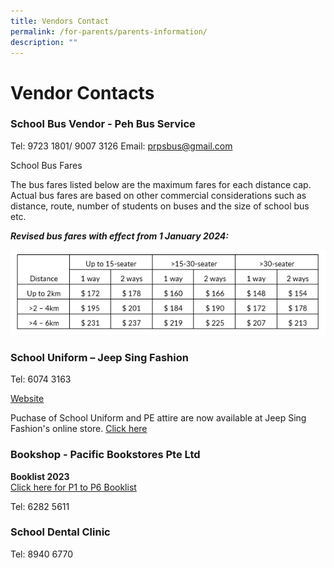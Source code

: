```yaml
---
title: Vendors Contact
permalink: /for-parents/parents-information/
description: ""
---
```

# **Vendor Contacts**


### School Bus Vendor - Peh Bus Service ###



Tel: 9723 1801/ 9007 3126
Email: [prpsbus@gmail.com](mailto:prpsbus@gmail.com)

School Bus Fares

The bus fares listed below are the maximum fares for each distance cap. Actual bus fares are based on other commercial considerations such as distance, route, number of students on buses and the size of school bus etc.

***Revised bus fares with effect from 1 January 2024:***

![](/images/school%20bus%20table.PNG)





### School Uniform – Jeep Sing Fashion ###

Tel: 6074 3163

[Website](https://jeepsinguniform.com/)

Puchase of School Uniform and PE attire are now available at Jeep Sing Fashion's online store. 
[Click here](https://jeepsinguniform.com/collections/pasir-ris-primary-school)

### Bookshop - Pacific Bookstores Pte Ltd ###

**Booklist 2023**&nbsp;   
[Click here for P1 to P6 Booklist](https://drive.google.com/file/d/1q8pi-ohezZWYr01_ylSWIBgBxjKp38Pt/view?usp=share_link)

Tel: 6282 5611

### School Dental Clinic ###

Tel: 8940 6770